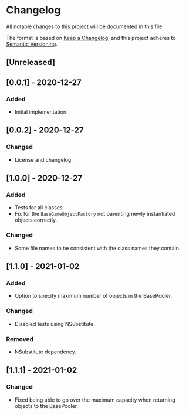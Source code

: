 # Changelog

All notable changes to this project will be documented in this file.

The format is based on [Keep a Changelog](https://keepachangelog.com/en/1.0.0/),
and this project adheres to [Semantic Versioning](https://semver.org/spec/v2.0.0.html).

## [Unreleased]

## [0.0.1] - 2020-12-27

### Added

- Initial implementation.

## [0.0.2] - 2020-12-27

### Changed

- License and changelog.

## [1.0.0] - 2020-12-27

### Added

- Tests for all classes.
- Fix for the `BaseGameObjectFactory` not parenting newly instantiated objects correctly.

### Changed

- Some file names to be consistent with the class names they contain.

## [1.1.0] - 2021-01-02

### Added

- Option to specify maximum number of objects in the BasePooler.

### Changed

- Disabled tests using NSubstitute.

### Removed

- NSubstitute dependency.

## [1.1.1] - 2021-01-02

### Changed

- Fixed being able to go over the maximum capacity when returning objects to the BasePooler.